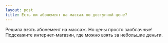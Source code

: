 ```yaml
---
layout: post 
title: Есть ли абонемент на массаж по доступной цене? 
--- 
```

Решила взять абонемент на массаж. Но цены просто заоблачные! Подскажите интернет-магазин, где можно взять за небольшие деньги. 
